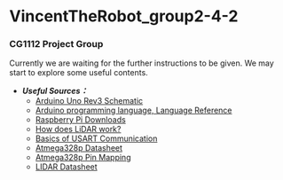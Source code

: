 # VincentTheRobot_group2-4-2
### CG1112 Project Group

Currently we are waiting for the further instructions to be given.
We may start to explore some useful contents.

- __*Useful Sources：*__
  - [Arduino Uno Rev3 Schematic](https://www.arduino.cc/en/uploads/Main/Arduino_Uno_Rev3-schematic.pdf)
  - [Arduino programming language, Language Reference](https://www.arduino.cc/reference/en/)
  - [Raspberry Pi Downloads]( https://www.raspberrypi.org/downloads/)
  - [How does LiDAR work?](http://www.lidar-uk.com/how-lidar-works/)
  - [Basics of USART Communication](http://www.circuitbasics.com/basics-uart-communication/)
  - [Atmega328p Datasheet](Datasheets/ATmega328-328P_Datasheet.pdf)
  - [Atmega328p Pin Mapping](Atmega328pPinMap.png)
  - [LIDAR Datasheet](LD108_SLAMTEC_rplidar_datasheet_A1M8_v1.0_en.pdf)

